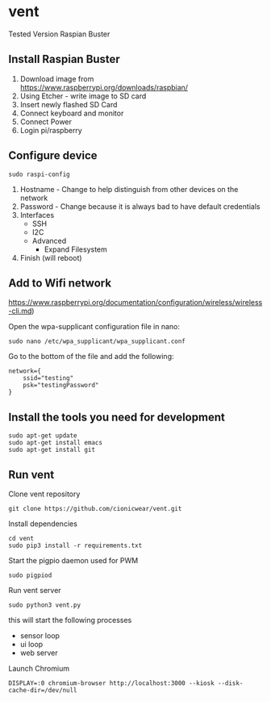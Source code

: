 # vent

Tested Version 
Raspian Buster
 
## Install Raspian Buster

1. Download image from https://www.raspberrypi.org/downloads/raspbian/
1. Using Etcher - write image to SD card
1. Insert newly flashed SD Card
1. Connect keyboard and monitor
1. Connect Power
1. Login pi/raspberry

## Configure device

```
sudo raspi-config
```

1. Hostname - Change to help distinguish from other devices on the network
1. Password - Change because it is always bad to have default credentials
1. Interfaces
   * SSH
   * I2C
   * Advanced
     * Expand Filesystem
1. Finish (will reboot)


## Add to Wifi network

https://www.raspberrypi.org/documentation/configuration/wireless/wireless-cli.md)

Open the wpa-supplicant configuration file in nano:

```
sudo nano /etc/wpa_supplicant/wpa_supplicant.conf
```

Go to the bottom of the file and add the following:

```
network={
    ssid="testing"
    psk="testingPassword"
}
```

## Install the tools you need for development
```
sudo apt-get update
sudo apt-get install emacs
sudo apt-get install git
```

## Run vent

Clone vent repository
```
git clone https://github.com/cionicwear/vent.git
```

Install dependencies
```
cd vent
sudo pip3 install -r requirements.txt
```

Start the pigpio daemon used for PWM
```
sudo pigpiod
```

Run vent server
```
sudo python3 vent.py
```

this will start the following processes
- sensor loop
- ui loop
- web server

Launch Chromium
```
DISPLAY=:0 chromium-browser http://localhost:3000 --kiosk --disk-cache-dir=/dev/null
```




